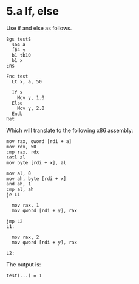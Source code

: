 # 5.a If, else

Use if and else as follows.

```
Bgs testS
  s64 a
  f64 y
  b1 tb10
  b1 x
Ens

Fnc test
  Lt x, a, 50

  If x
    Mov y, 1.0
  Else
    Mov y, 2.0
  Endb
Ret
```

Which will translate to the following x86 assembly:

```
mov rax, qword [rdi + a]
mov rdx, 50
cmp rax, rdx
setl al
mov byte [rdi + x], al

mov al, 0
mov ah, byte [rdi + x]
and ah, 1
cmp al, ah
je L1

  mov rax, 1
  mov qword [rdi + y], rax

jmp L2
L1:

  mov rax, 2
  mov qword [rdi + y], rax

L2:
```

The output is:

```
test(...) = 1
```
